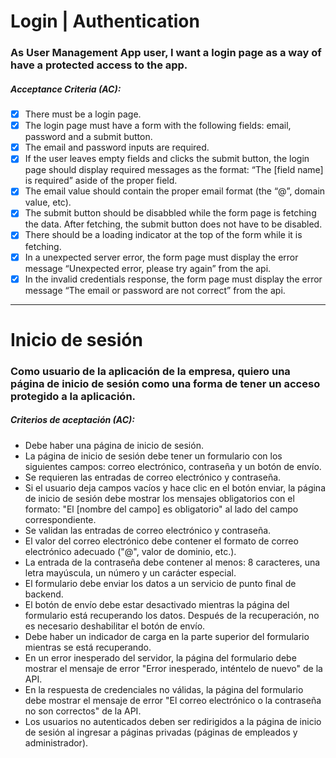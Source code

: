# Login | Authentication

### As User Management App user, I want a login page as a way of have a protected access to the app.

##### Acceptance Criteria (AC):

- [x] There must be a login page.
- [x] The login page must have a form with the following fields: email, password and
      a submit button.
- [x] The email and password inputs are required.
- [x] If the user leaves empty fields and clicks the submit button, the login page
      should display required messages as the format: “The [field name] is required”
      aside of the proper field.
- [x] The email value should contain the proper email format (the “@”, domain value,
      etc).
- [x] The submit button should be disabbled while the form page is fetching the
      data. After fetching, the submit button does not have to be disabled.
- [x] There should be a loading indicator at the top of the form while it is
      fetching.
- [x] In a unexpected server error, the form page must display the error message
      “Unexpected error, please try again” from the api.
- [x] In the invalid credentials response, the form page must display the error
      message “The email or password are not correct” from the api.

---

# Inicio de sesión

### Como usuario de la aplicación de la empresa, quiero una página de inicio de sesión como una forma de tener un acceso protegido a la aplicación.

##### Criterios de aceptación (AC):

- Debe haber una página de inicio de sesión.
- La página de inicio de sesión debe tener un formulario con los siguientes
  campos: correo electrónico, contraseña y un botón de envío.
- Se requieren las entradas de correo electrónico y contraseña.
- Si el usuario deja campos vacíos y hace clic en el botón enviar, la página de
  inicio de sesión debe mostrar los mensajes obligatorios con el formato: "El
  [nombre del campo] es obligatorio" al lado del campo correspondiente.
- Se validan las entradas de correo electrónico y contraseña.
- El valor del correo electrónico debe contener el formato de correo electrónico
  adecuado ("@", valor de dominio, etc.).
- La entrada de la contraseña debe contener al menos: 8 caracteres, una letra
  mayúscula, un número y un carácter especial.
- El formulario debe enviar los datos a un servicio de punto final de backend.
- El botón de envío debe estar desactivado mientras la página del formulario
  está recuperando los datos. Después de la recuperación, no es necesario
  deshabilitar el botón de envío.
- Debe haber un indicador de carga en la parte superior del formulario mientras
  se está recuperando.
- En un error inesperado del servidor, la página del formulario debe mostrar el
  mensaje de error "Error inesperado, inténtelo de nuevo" de la API.
- En la respuesta de credenciales no válidas, la página del formulario debe
  mostrar el mensaje de error "El correo electrónico o la contraseña no son
  correctos" de la API.
- Los usuarios no autenticados deben ser redirigidos a la página de inicio de
  sesión al ingresar a páginas privadas (páginas de empleados y administrador).
